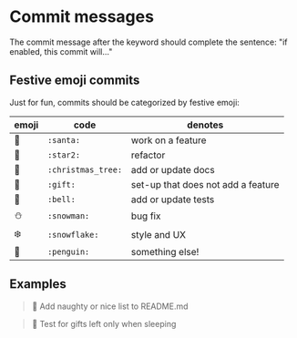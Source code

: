 # Commit messages

The commit message after the keyword should complete the sentence: "if enabled, this commit will..."

## Festive emoji commits

Just for fun, commits should be categorized by festive emoji:

| emoji | code | denotes |
| --- | --- | --- |
| :santa: | `:santa:` | work on a feature |
| :star2: | `:star2:` | refactor |
| :christmas_tree: | `:christmas_tree:` | add or update docs |
| :gift: | `:gift:` | set-up that does not add a feature |
| :bell: | `:bell:` | add or update tests |
| :snowman: | `:snowman:` | bug fix |
| :snowflake: | `:snowflake:` | style and UX |
| :penguin: | `:penguin:` | something else! |

## Examples

> :christmas_tree: Add naughty or nice list to README.md

> :bell: Test for gifts left only when sleeping





